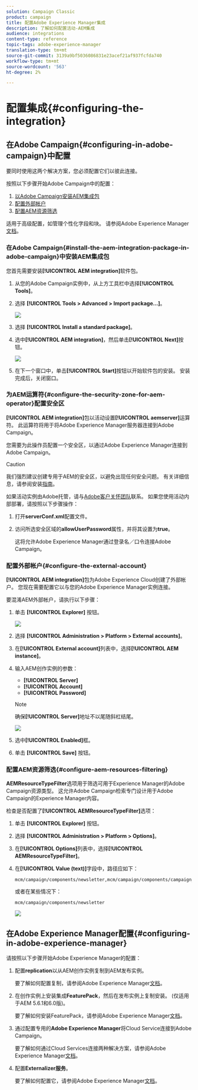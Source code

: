 ```yaml
---
solution: Campaign Classic
product: campaign
title: 配置Adobe Experience Manager集成
description: 了解如何配置活动-AEM集成
audience: integrations
content-type: reference
topic-tags: adobe-experience-manager
translation-type: tm+mt
source-git-commit: 3139a9bf5036086831e23acef21af937fcfda740
workflow-type: tm+mt
source-wordcount: '563'
ht-degree: 2%

---
```



# 配置集成{#configuring-the-integration}

## 在Adobe Campaign{#configuring-in-adobe-campaign}中配置

要同时使用这两个解决方案，您必须配置它们以彼此连接。

按照以下步骤开始Adobe Campaign中的配置：

1. [以Adobe Campaign安装AEM集成包](#install-the-aem-integration-package-in-adobe-campaign)
1. [配置外部帐户](#configure-the-external-account)
1. [配置AEM资源筛选](#configure-aem-resources-filtering)

适用于高级配置，如管理个性化字段和块。 请参阅Adobe Experience Manager[文档](https://helpx.adobe.com/experience-manager/6-5/sites/administering/using/campaignonpremise.html)。

### 在Adobe Campaign{#install-the-aem-integration-package-in-adobe-campaign}中安装AEM集成包

您首先需要安装&#x200B;**[!UICONTROL AEM integration]**&#x200B;软件包。

1. 从您的Adobe Campaign实例中，从上方工具栏中选择&#x200B;**[!UICONTROL Tools]**。
1. 选择 **[!UICONTROL Tools > Advanced > Import package...]**。

   ![](assets/aem_config_1.png)

1. 选择 **[!UICONTROL Install a standard package]**。
1. 选中&#x200B;**[!UICONTROL AEM integration]**，然后单击&#x200B;**[!UICONTROL Next]**&#x200B;按钮。

   ![](assets/aem_config_2.png)

1. 在下一个窗口中，单击&#x200B;**[!UICONTROL Start]**&#x200B;按钮以开始软件包的安装。 安装完成后，关闭窗口。

### 为AEM运算符{#configure-the-security-zone-for-aem-operator}配置安全区

**[!UICONTROL AEM integration]**&#x200B;包以活动设置&#x200B;**[!UICONTROL aemserver]**&#x200B;运算符。 此运算符将用于将Adobe Experience Manager服务器连接到Adobe Campaign。

您需要为此操作员配置一个安全区，以通过Adobe Experience Manager连接到Adobe Campaign。

>[!CAUTION]
>
>我们强烈建议创建专用于AEM的安全区，以避免出现任何安全问题。 有关详细信息，请参阅安装[指南](../../installation/using/configuring-campaign-server.md#defining-security-zones)。

如果活动实例由Adobe托管，请与[Adobe客户关怀团队](https://helpx.adobe.com/enterprise/admin-guide.html/enterprise/using/support-for-experience-cloud.ug.html)联系。 如果您使用活动内部部署，请按照以下步骤操作：

1. 打开&#x200B;**serverConf.xml**&#x200B;配置文件。
1. 访问所选安全区域的&#x200B;**allowUserPassword**&#x200B;属性，并将其设置为&#x200B;**true**。

   这将允许Adobe Experience Manager通过登录名／口令连接Adobe Campaign。

### 配置外部帐户{#configure-the-external-account}

**[!UICONTROL AEM integration]**&#x200B;包为Adobe Experience Cloud创建了外部帐户。 您现在需要配置它以与您的Adobe Experience Manager实例连接。

要混淆AEM外部帐户，请执行以下步骤：

1. 单击 **[!UICONTROL Explorer]** 按钮。

   ![](assets/aem_config_3.png)

1. 选择 **[!UICONTROL Administration > Platform > External accounts]**。
1. 在&#x200B;**[!UICONTROL External account]**&#x200B;列表中，选择&#x200B;**[!UICONTROL AEM instance]**。
1. 输入AEM创作实例的参数：

   * **[!UICONTROL Server]**
   * **[!UICONTROL Account]**
   * **[!UICONTROL Password]**

   >[!NOTE]
   >
   >确保&#x200B;**[!UICONTROL Server]**&#x200B;地址不以尾随斜杠结尾。

   ![](assets/aem_config_4.png)

1. 选中&#x200B;**[!UICONTROL Enabled]**&#x200B;框。
1. 单击 **[!UICONTROL Save]** 按钮。

### 配置AEM资源筛选{#configure-aem-resources-filtering}

**AEMResourceTypeFilter**&#x200B;选项用于筛选可用于Experience Manager的Adobe Campaign资源类型。 这允许Adobe Campaign检索专门设计用于Adobe Campaign的Experience Manager内容。

检查是否配置了&#x200B;**[!UICONTROL AEMResourceTypeFilter]**&#x200B;选项：

1. 单击 **[!UICONTROL Explorer]** 按钮。
1. 选择 **[!UICONTROL Administration > Platform > Options]**。
1. 在&#x200B;**[!UICONTROL Options]**&#x200B;列表中，选择&#x200B;**[!UICONTROL AEMResourceTypeFilter]**。
1. 在&#x200B;**[!UICONTROL Value (text)]**&#x200B;字段中，路径应如下：

   ```
   mcm/campaign/components/newsletter,mcm/campaign/components/campaign_newsletterpage,mcm/neolane/components/newsletter
   ```

   或者在某些情况下：

   ```
   mcm/campaign/components/newsletter
   ```

   ![](assets/aem_config_5.png)

## 在Adobe Experience Manager配置{#configuring-in-adobe-experience-manager}

请按照以下步骤开始Adobe Experience Manager的配置：

1. 配置&#x200B;**replication**&#x200B;以从AEM创作实例复制到AEM发布实例。

   要了解如何配置复制，请参阅Adobe Experience Manager[文档](https://helpx.adobe.com/experience-manager/6-5/sites/deploying/using/replication.html)。

1. 在创作实例上安装集成&#x200B;**FeaturePack**，然后在发布实例上复制安装。 (仅适用于AEM 5.6.1和6.0版)。

   要了解如何安装FeaturePack，请参阅Adobe Experience Manager[文档](https://helpx.adobe.com/experience-manager/aem-previous-versions.html)。

1. 通过配置专用的&#x200B;**Adobe Experience Manager**&#x200B;将Cloud Service连接到Adobe Campaign。

   要了解如何通过Cloud Services连接两种解决方案，请参阅Adobe Experience Manager[文档](https://helpx.adobe.com/experience-manager/6-5/sites/administering/using/campaignonpremise.html#ConfiguringAdobeExperienceManager)。

1. 配置&#x200B;**Externalizer服务**。

   要了解如何配置它，请参阅Adobe Experience Manager[文档](https://helpx.adobe.com/experience-manager/6-5/sites/developing/using/externalizer.html)。

